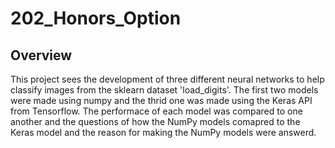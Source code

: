 # 202_Honors_Option

## Overview

This project sees the development of three different neural networks to help classify images from the sklearn dataset 'load_digits'. The first two models were made using numpy and the thrid one was made using the Keras API from Tensorflow. The performace of each model was compared to one another and the questions of how the NumPy models comapred to the Keras model and the reason for making the NumPy models were answerd. 
